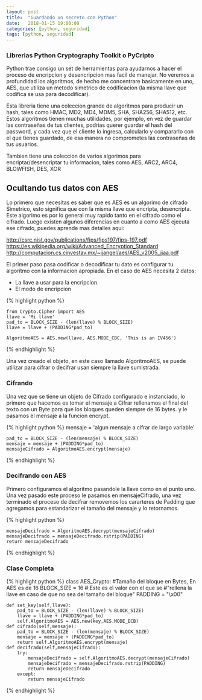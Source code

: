 ```yaml
---
layout: post
title:  "Guardando un secreto con Python"
date:   2018-01-15 19:00:00
categories: [python, seguridad]
tags: [python, seguridad]
---
```


### Librerias Python Cryptography Toolkit o PyCripto

Python trae consigo un set de herramientas para ayudarnos a hacer el proceso de encripcion y desencripcion mas facil de manejar. No veremos a profundidad los algoritmos, de hecho me concentrare basicamente en uno, AES, que utiliza un metodo simetrico de codificacion (la misma llave que codifica se usa para decodificar).

Esta libreria tiene una coleccion grande de algoritmos para producir un hash, tales como HMAC, MD2, MD4, MDM5, SHA, SHA256, SHA512, etc. Estos algoritmos tienen muchas utilidades, por ejemplo, en vez de guardar las contraseñas de tus clientes, podrias querer guardar el hash del password, y cada vez que el cliente lo ingresa, calcularlo y compararlo con el que tienes guardado, de esa manera no comprometes las contraseñas de tus usuarios.

Tambien tiene una coleccion de varios algorimos para encriptar/desencriptar tu informacion, tales como AES, ARC2, ARC4, BLOWFISH, DES, XOR

## Ocultando tus datos con AES

Lo primero que necesitas es saber que es AES es un algorimo de cifrado Simetrico, esto significa que con la misma llave que encripta, desencripta. Este algorimo es por lo general muy rapido tanto en el cifrado como el cifrado. Luego existen algunos diferencias en cuanto a como AES ejecuta ese cifrado, puedes aprende mas detalles aqui: 

http://csrc.nist.gov/publications/fips/fips197/fips-197.pdf
https://es.wikipedia.org/wiki/Advanced_Encryption_Standard
http://computacion.cs.cinvestav.mx/~jjangel/aes/AES_v2005_jjaa.pdf

El primer paso pasa codificar o decodificar tu dato es configurar tu algoritmo con la informacion apropiada. En el caso de AES necesita 2 datos:

- La llave a usar para la encripcion.
- El modo de encripcion 

{% highlight python %}

	from Crypto.Cipher import AES
	llave = 'Mi llave'
	pad_to = BLOCK_SIZE - (len(llave) % BLOCK_SIZE)
	llave = llave + (PADDING*pad_to)

	AlgoritmoAES = AES.new(llave, AES.MODE_CBC, 'This is an IV456')

{% endhighlight %}

Una vez creado el objeto, en este caso llamado AlgoritmoAES, se puede utilizar para cifrar o decifrar usan siempre la llave sumistrada.

### Cifrando

Una vez que se tiene un objeto de Cifrado configurado e instanciado, lo primero que hacemos es tomar el mensaje a Cifrar rellenamos el final del texto con un Byte para que los bloques queden siempre de 16 bytes. y le pasamos el mensaje a la funcion encrypt.

{% highlight python %}
	mensaje = 'algun mensaje a cifrar de largo variable'

	pad_to = BLOCK_SIZE - (len(mensaje) % BLOCK_SIZE)
	mensaje = mensaje + (PADDING*pad_to)
	mensajeCifrado = AlgoritmoAES.encrypt(mensaje)

{% endhighlight %}


### Decifrando con AES

Primero configuramos el algoritmo pasandole la llave como en el punto uno. Una vez pasado este proceso le pasamos en mensajeCifrado, una vez terminado el proceso de decifrar removemos los cararteres de Padding que agregamos para estandarizar el tamaño del mensaje y lo retornamos.

{% highlight python %}

	mensajeDecifrado = AlgoritmoAES.decrypt(mensajeCifrado)
	mensajeDecifrado = mensajeDecifrado.rstrip(PADDING)
	return mensajeDecifrado

{% endhighlight %}

### Clase Completa

{% highlight python %}
class AES_Crypto:
	#Tamaño del bloque en Bytes, En AES es de 16
	BLOCK_SIZE = 16
	# Este es el valor con el que se 
	#"rellena la llave en caso de que no sea del tamaño del bloque"
	PADDING = "\x00"	

	def set_key(self,llave):
		pad_to = BLOCK_SIZE - (len(llave) % BLOCK_SIZE)
		llave = llave + (PADDING*pad_to)
		self.AlgoritmoAES = AES.new(key,AES.MODE_ECB)
	def cifrado(self,mensaje):
		pad_to = BLOCK_SIZE - (len(mensaje) % BLOCK_SIZE)
		mensaje = mensaje + (PADDING*pad_to)
		return self.AlgoritmoAES.encrypt(mensaje)
	def decifrado(self,mensajeCifrado):
		try:
			mensajeDecifrado = self.AlgoritmoAES.decrypt(mensajeCifrado)
			mensajeDecifrado = mensajeDecifrado.rstrip(PADDING)
			return mensajeDecifrado
		except:
			return mensajeCifrado	
{% endhighlight %}